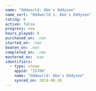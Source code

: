 ```yaml
---
name: "Oddworld: Abe's Oddysee"
name_sort: "Oddworld 1: Abe's Oddysee"
rating: 0
active: false
progress: new
hours_played: 0
purchased_on: .nan
started_on: .nan
beaten_on: .nan
completed_on: .nan
mastered_on: .nan
identifiers:
  - type: steam
    appid: "15700"
    name: "Oddworld: Abe's Oddysee"
    synced_on: 2024-08-30
---
```

